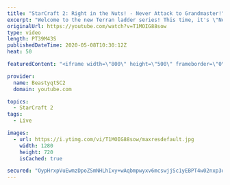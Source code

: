 ```yaml
---
title: "StarCraft 2: Right in the Nuts! - Never Attack to Grandmaster!"
excerpt: "Welcome to the new Terran ladder series! This time, it's \"Never Attack to Grandmaster!\" In this challenge, I play as Terran on the EU ladder, and in every game I'm not allowed to attack with any units except for using Ghosts. I'm allowed to make any army units for defending, as long as I don't attack"
originalUrl: https://youtube.com/watch?v=T1MOIG88sow
type: video
length: PT39M43S
publishedDateTime: 2020-05-08T10:30:12Z
heat: 50

featuredContent: "<iframe width=\"800\" height=\"500\" frameborder=\"0\" src=\"https://www.youtube.com/embed/T1MOIG88sow\" allow=\"accelerometer; autoplay; encrypted-media; gyroscope; picture-in-picture\" allowfullscreen></iframe>"

provider:
  name: BeastyqtSC2
  domain: youtube.com

topics:
  - StarCraft 2
tags:
  - Live

images:
  - url: https://i.ytimg.com/vi/T1MOIG88sow/maxresdefault.jpg
    width: 1280
    height: 720
    isCached: true

secured: "OypHrxpVuEwmzDpoZSmNHLhIxy+wAqbmpwyxv6mcswjjSc1yEBPT4w02nxp3oo2Tsj+ET1J6MJzq8/gkh+jWUQFSC4a03xspHJME+MiPxG9Gj6iGJTWt+LJGuN/ZgT5RuOOL9A9GxXMhJpxbMumhvEuA2KWtj40KcdvFYjL5mTPB41wmhPgR0bRPBGu6ueNrv2gTJkDTcVetx7Mz3zqx3p4Yheu0g3U0LZRVOXLz1upe6pTEK11rO091xvIz61W7S6PyA8+3i66dQdtHQhJFAKZZCkeQ/jNuM3OQcu2UfbbvDrxqnJiwuEGgNiMYMFFy/0oHGaBRafg8BP48GOYU30wgTBQU4VumbIKD93yNXM0pt9JZXr2aEeRZDL8+AhJv0RR5owRPorX0mC0AHr0x5sQXx/WnRuzB6BMq6m+fJzI=;ELFAduU3VHWJZJqmrPsLGQ=="
---
```


